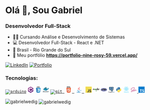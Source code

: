 <h1 align="left">Olá 👋, Sou Gabriel</h1>
<h3 align="left">Desenvolvedor Full-Stack</h3>

- 👨‍💻 Cursando Análise e Desenvolvimento de Sistemas
- 💻 Desenvolvedor Full-Stack - React e .NET
- 📍 Brasil - Rio Grande do Sul
- 🚀 Meu portfólio **https://portfolio-nine-rosy-59.vercel.app/**

<a href="https://www.linkedin.com/in/gabrielgw/" target="_blank" rel="noreferrer"><img src="https://i.ibb.co/TKd53k9/button.png" alt="LinkedIn" width="30"/></a>
<a href="https://portfolio-nine-rosy-59.vercel.app/" target="_blank" rel="noreferrer"><img src="https://i.ibb.co/L6PFLQT/button1.png" alt="Portfolio" width="30"/></a>

<h3 align="left">Tecnologias:</h3>
<p align="left">
    <code><a href="https://www.arduino.cc/" target="_blank" rel="noreferrer"><img src="https://cdn.worldvectorlogo.com/logos/arduino-1.svg" alt="arduino" width="20" height="20"/></a></code>
    <code><a href="https://www.w3schools.com/cs/" target="_blank" rel="noreferrer"><img src="https://raw.githubusercontent.com/devicons/devicon/master/icons/csharp/csharp-original.svg" alt="csharp" width="20" height="20"/></a></code>
    <code><a href="https://www.w3schools.com/css/" target="_blank" rel="noreferrer"><img src="https://raw.githubusercontent.com/devicons/devicon/master/icons/css3/css3-original-wordmark.svg" alt="css3" width="20" height="20"/></a></code>
    <code><a href="https://www.docker.com/" target="_blank" rel="noreferrer"><img src="https://raw.githubusercontent.com/devicons/devicon/master/icons/docker/docker-original-wordmark.svg" alt="docker" width="20" height="20"/></a></code>
    <code><a href="https://git-scm.com/" target="_blank" rel="noreferrer"><img src="https://www.vectorlogo.zone/logos/git-scm/git-scm-icon.svg" alt="git" width="20" height="20"/> </a></code>
    <code><a href="https://www.w3.org/html/" target="_blank" rel="noreferrer"><img src="https://raw.githubusercontent.com/devicons/devicon/master/icons/html5/html5-original-wordmark.svg" alt="html5" width="20" height="20"/> </a></code>
    <code><a href="https://www.java.com" target="_blank" rel="noreferrer"><img src="https://raw.githubusercontent.com/devicons/devicon/master/icons/java/java-original.svg" alt="java" width="20" height="20"/> </a></code>
    <code><a href="https://developer.mozilla.org/en-US/docs/Web/JavaScript" target="_blank" rel="noreferrer"><img src="https://raw.githubusercontent.com/devicons/devicon/master/icons/javascript/javascript-original.svg" alt="javascript" width="20" height="20"/></a></code>
    <code><a href="https://nodejs.org" target="_blank" rel="noreferrer"><img src="https://raw.githubusercontent.com/devicons/devicon/master/icons/nodejs/nodejs-original-wordmark.svg" alt="nodejs" width="20" height="20"/></a></code>
    <code><a href="https://www.php.net" target="_blank" rel="noreferrer"><img src="https://raw.githubusercontent.com/devicons/devicon/master/icons/php/php-original.svg" alt="php" width="20" height="20"/></a></code>
    <code><a href="https://www.postgresql.org" target="_blank" rel="noreferrer"><img src="https://raw.githubusercontent.com/devicons/devicon/master/icons/postgresql/postgresql-original-wordmark.svg" alt="postgresql" width="20" height="20"/></a></code>
    <code><a href="https://www.python.org" target="_blank" rel="noreferrer"><img src="https://raw.githubusercontent.com/devicons/devicon/master/icons/python/python-original.svg" alt="python" width="20" height="20"/></a></code>
    <code><a href="https://reactjs.org/" target="_blank" rel="noreferrer"><img src="https://raw.githubusercontent.com/devicons/devicon/master/icons/react/react-original-wordmark.svg" alt="react" width="20" height="20"/></a></code>
    <code><a href="https://sass-lang.com" target="_blank" rel="noreferrer"><img src="https://raw.githubusercontent.com/devicons/devicon/master/icons/sass/sass-original.svg" alt="sass" width="20" height="20"/ </a></code>
    <code><a href="https://www.typescriptlang.org/" target="_blank" rel="noreferrer"><img src="https://raw.githubusercontent.com/devicons/devicon/master/icons/typescript/typescript-original.svg" alt="typescript" width="20" height="20"/></a></code>
</p>

<p><img align="left" src="https://github-readme-stats.vercel.app/api/top-langs?username=gabrielwedig&show_icons=true&locale=en&layout=compact" alt="gabrielwedig" /></p>

<p>&nbsp;<img align="center" src="https://github-readme-stats.vercel.app/api?username=gabrielwedig&show_icons=true&locale=en" alt="gabrielwedig" /></p>
